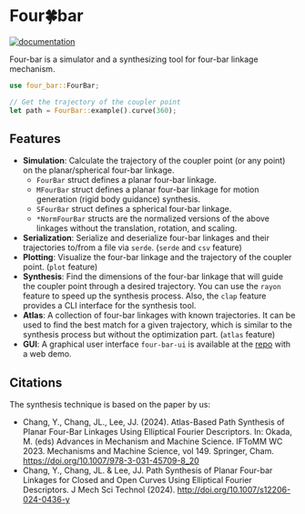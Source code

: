 # Four🍀bar

[![documentation](https://docs.rs/four-bar/badge.svg)](https://docs.rs/four-bar)

Four-bar is a simulator and a synthesizing tool for four-bar linkage mechanism.

```rust
use four_bar::FourBar;

// Get the trajectory of the coupler point
let path = FourBar::example().curve(360);
```

## Features
+ **Simulation**: Calculate the trajectory of the coupler point (or any point) on the planar/spherical four-bar linkage.
    + `FourBar` struct defines a planar four-bar linkage.
    + `MFourBar` struct defines a planar four-bar linkage for motion generation (rigid body guidance) synthesis.
    + `SFourBar` struct defines a spherical four-bar linkage.
    + `*NormFourBar` structs are the normalized versions of the above linkages without the translation, rotation, and scaling.
+ **Serialization**: Serialize and deserialize four-bar linkages and their trajectories to/from a file via `serde`. (`serde` and `csv` feature)
+ **Plotting**: Visualize the four-bar linkage and the trajectory of the coupler point. (`plot` feature)
+ **Synthesis**: Find the dimensions of the four-bar linkage that will guide the coupler point through a desired trajectory. You can use the `rayon` feature to speed up the synthesis process. Also, the `clap` feature provides a CLI interface for the synthesis tool.
+ **Atlas**: A collection of four-bar linkages with known trajectories. It can be used to find the best match for a given trajectory, which is similar to the synthesis process but without the optimization part. (`atlas` feature)
+ **GUI**: A graphical user interface `four-bar-ui` is available at the [repo](https://github.com/KmolYuan/four-bar-rs) with a web demo.

## Citations
The synthesis technique is based on the paper by us:
+ Chang, Y., Chang, JL., Lee, JJ. (2024). Atlas-Based Path Synthesis of Planar Four-Bar Linkages Using Elliptical Fourier Descriptors. In: Okada, M. (eds) Advances in Mechanism and Machine Science. IFToMM WC 2023. Mechanisms and Machine Science, vol 149. Springer, Cham. <https://doi.org/10.1007/978-3-031-45709-8_20>
+ Chang, Y., Chang, JL. & Lee, JJ. Path Synthesis of Planar Four-bar Linkages for Closed and Open Curves Using Elliptical Fourier Descriptors. J Mech Sci Technol (2024). <http://doi.org/10.1007/s12206-024-0436-y>
